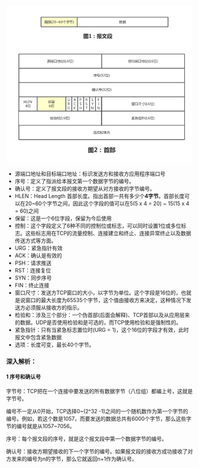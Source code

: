 ![](/assets/0002.png)

* 源端口地址和目标端口地址：标识发送方和接收方应用程序端口号
* 序号：定义了指派给本报文第一个数据字节的编号。
* 确认号：定义了报文段的接收方期望从对方接收的字节编号。
* HLEN：Head Length 首部长度。指出首部一共有多少个**4字节**。首部长度可以在20~60个字节之间，因此这个字段的值可以在5\(5 x 4 = 20\) ~ 15\(15 x 4 = 60\)之间
* 保留：这是一个6位字段，保留为今后使用
* 控制：这个字段定义了6种不同的控制位或标志，可以同时设置1位或多位标志。这些标志用在TCP的流量控制、连接建立和终止、连接异常终止以及数据传送方式等方面。
* URG：紧急指针有效
* ACK：确认是有效的
* PSH：请求推送
* RST：连接复位
* SYN：同步序号
* FIN：终止连接
* 窗口尺寸：发送方TCP窗口的大小，以字节为单位。这个字段是16位的，也就是说窗口的最大长度为65535个字节，这个值由接收方来决定，这种情况下发送方必须服从接收方的指示。
* 检验和：涉及三个部分：一个伪首部\(后面会解释\)、TCP首部以及从应用层来的数据。UDP是否使用检验和是可选的，而TCP使用检验和是强制性的。
* 紧急指针：只有当紧急标志置位时\(URG = 1\)，这个16位的字段才有效，此时报文中包含紧急数据
* 选项：长度可变，最长40个字节。

### 深入解析：

#### 1 序号和确认号

字节号：TCP把在一个连接中要发送的所有数据字节（八位组）都编上号，这就是字节号。

编号不一定从0开始，TCP选择0~\(2^32 -1\)之间的一个随机数作为第一个字节的编号。例如，若这个数是1057，而要发送的数据总共有6000个字节，那么这些字节的编号就是从1057~7056。

序号：每个报文段的序号，就是这个报文段中第一个数据字节的编号。

确认号：接收方期望接收的下一个字节的编号。如果报文段的接收方成功接收了对方发来的编号为n的字节，那么它就返回n+1作为确认号。







